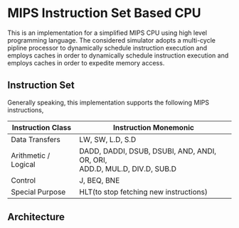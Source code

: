 # MIPS Instruction Set Based CPU

This is an implementation for a simplified MIPS CPU using high level programming language. The considered simulator 
adopts a multi-cycle pipline processor to dynamically schedule instruction execution and employs caches in order to 
dynamically schedule instruction execution and employs caches in order to expedite memory access.

## Instruction Set
Generally speaking, this implementation supports the following MIPS instructions,

Instruction Class | Instruction Monemonic
------------------| ---------------------
Data Transfers    | LW, SW, L.D, S.D
Arithmetic / Logical | DADD, DADDI, DSUB, DSUBI, AND, ANDI, OR, ORI,<br/>ADD.D, MUL.D, DIV.D, SUB.D
Control           | J, BEQ, BNE
Special Purpose   | HLT(to stop fetching new instructions)

## Architecture
